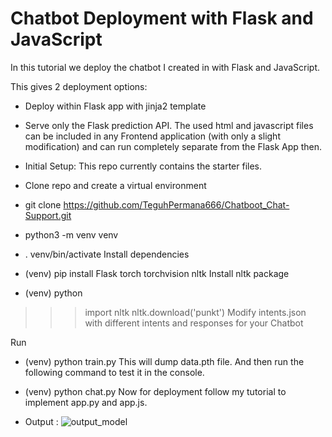 # Chatbot Deployment with Flask and JavaScript
In this tutorial we deploy the chatbot I created in with Flask and JavaScript.

This gives 2 deployment options:

- Deploy within Flask app with jinja2 template
- Serve only the Flask prediction API. The used html and javascript files can be included in any Frontend application (with only a slight modification) and can run completely separate from the Flask App then.
- Initial Setup:
This repo currently contains the starter files.

- Clone repo and create a virtual environment

- git clone https://github.com/TeguhPermana666/Chatboot_Chat-Support.git
- python3 -m venv venv
- . venv/bin/activate
Install dependencies

- (venv) pip install Flask torch torchvision nltk
Install nltk package

- (venv) python
>>> import nltk
>>> nltk.download('punkt')
Modify intents.json with different intents and responses for your Chatbot

Run

- (venv) python train.py
This will dump data.pth file. And then run the following command to test it in the console.

- (venv) python chat.py
Now for deployment follow my tutorial to implement app.py and app.js.

- Output :
![output_model](https://user-images.githubusercontent.com/87234353/209307009-94635f58-0f9f-4a68-bcfe-c3fb026305d7.jpeg)

